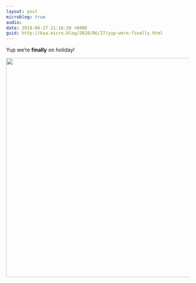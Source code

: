 ```yaml
---
layout: post
microblog: true
audio: 
date: 2018-06-27 21:16:59 +0400
guid: http://kaa.micro.blog/2018/06/27/yup-were-finally.html
---
```

Yup we’re **finally** on holiday!

<img src="http://www.kaa.bz/uploads/2018/8f025231e8.jpg" width="600" height="600" />
